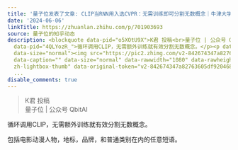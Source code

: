 ```yaml
---
title: '量子位发表了文章: CLIP当RNN用入选CVPR：无需训练即可分割无数概念｜牛津大学&谷歌研究院'
date: '2024-06-06'
linkTitle: https://zhuanlan.zhihu.com/p/701903693
source: 量子位的知乎动态
description: <blockquote data-pid="o5XOtU9X">K君 投稿<br>量子位 | 公众号 QbitAI</blockquote><p
  data-pid="4QLYozR_">循环调用CLIP，无需额外训练就有效分割无数概念。</p><p data-pid="TKqHNVPQ">包括电影动漫人物，地标，品牌，和普通类别在内的任意短语。</p><figure
  data-size="normal"><img src="https://pic2.zhimg.com/v2-842674347a82763605df9204685738e1.jpg"
  data-caption="" data-size="normal" data-rawwidth="1080" data-rawheight="287" class="origin_image
  zh-lightbox-thumb" data-original-token="v2-842674347a82763605df9204685738e1" referrerpolicy="no-referr
  ...
disable_comments: true
---
```

<blockquote data-pid="o5XOtU9X">K君 投稿<br>量子位 | 公众号 QbitAI</blockquote><p data-pid="4QLYozR_">循环调用CLIP，无需额外训练就有效分割无数概念。</p><p data-pid="TKqHNVPQ">包括电影动漫人物，地标，品牌，和普通类别在内的任意短语。</p><figure data-size="normal"><img src="https://pic2.zhimg.com/v2-842674347a82763605df9204685738e1.jpg" data-caption="" data-size="normal" data-rawwidth="1080" data-rawheight="287" class="origin_image zh-lightbox-thumb" data-original-token="v2-842674347a82763605df9204685738e1" referrerpolicy="no-referr ...
